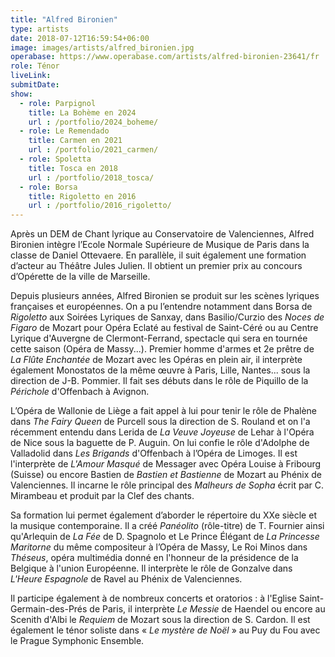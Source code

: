 ```yaml
---
title: "Alfred Bironien"
type: artists
date: 2018-07-12T16:59:54+06:00
image: images/artists/alfred_bironien.jpg
operabase: https://www.operabase.com/artists/alfred-bironien-23641/fr
role: Ténor
liveLink: 
submitDate: 
show:
  - role: Parpignol
    title: La Bohème en 2024
    url : /portfolio/2024_boheme/
  - role: Le Remendado
    title: Carmen en 2021
    url : /portfolio/2021_carmen/
  - role: Spoletta
    title: Tosca en 2018
    url : /portfolio/2018_tosca/
  - role: Borsa
    title: Rigoletto en 2016
    url : /portfolio/2016_rigoletto/
---
```


Après un DEM de Chant lyrique au Conservatoire de Valenciennes, Alfred Bironien intègre l’Ecole Normale Supérieure de Musique 
de Paris dans la classe de Daniel Ottevaere. En parallèle, il suit également une formation d’acteur au Théâtre Jules Julien. 
Il obtient un premier prix au concours d’Opérette de la ville de Marseille.

Depuis plusieurs années, Alfred Bironien se produit sur les scènes lyriques françaises et européennes. 
On a pu l’entendre notamment dans Borsa de *Rigoletto* aux Soirées Lyriques de Sanxay, 
dans Basilio/Curzio des *Noces de Figaro* de Mozart pour Opéra Eclaté au festival de Saint-Céré ou 
au Centre Lyrique d'Auvergne de Clermont-Ferrand, spectacle qui sera en tournée cette saison (Opéra de Massy...). 
Premier homme d'armes et 2e prêtre de *La Flûte Enchantée* de Mozart avec les Opéras en plein air, 
il interprète également Monostatos de la même œuvre à Paris, Lille, Nantes... sous la direction de J-B. Pommier. 
Il fait ses débuts dans le rôle de Piquillo de la *Périchole* d'Offenbach à Avignon. 

L’Opéra de Wallonie de Liège a fait appel à lui pour tenir le rôle de Phalène dans *The Fairy Queen* de Purcell 
sous la direction de S. Rouland et on l'a récemment entendu dans Lerida de *La Veuve Joyeuse* de Lehar à l'Opéra de Nice 
sous la baguette de P. Auguin. On lui confie le rôle d'Adolphe de Valladolid dans *Les Brigands* d'Offenbach à l’Opéra de Limoges. 
Il est l'interprète de *L'Amour Masqué* de Messager avec Opéra Louise à Fribourg (Suisse) 
ou encore Bastien de *Bastien et Bastienne* de Mozart au Phénix de Valenciennes.
Il incarne le rôle principal des *Malheurs de Sopha* écrit par C. Mirambeau et produit par la Clef des chants. 

Sa formation lui permet également d’aborder le répertoire du XXe siècle et la musique contemporaine. 
Il a créé *Panéolito* (rôle-titre) de T. Fournier ainsi qu'Arlequin de *La Fée* de D. Spagnolo et 
Le Prince Élégant de *La Princesse Maritorne* du même compositeur à l’Opéra de Massy, Le Roi Minos dans *Théseus*, 
opéra multimédia donné en l'honneur de la présidence de la Belgique à l'union Européenne. 
Il interprète le rôle de Gonzalve dans *L'Heure Espagnole* de Ravel au Phénix de Valenciennes.

Il participe également à de nombreux concerts et oratorios : à l'Eglise Saint-Germain-des-Prés de Paris, 
il interprète *Le Messie* de Haendel ou encore au Scenith d'Albi le *Requiem* de Mozart sous la direction de S. Cardon. 
Il est également le ténor soliste dans « *Le mystère de Noël* » au Puy du Fou avec le Prague Symphonic Ensemble.

